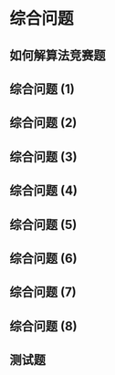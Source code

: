 # 综合问题
## 如何解算法竞赛题
## 综合问题 (1)
## 综合问题 (2)
## 综合问题 (3)
## 综合问题 (4)
## 综合问题 (5)
## 综合问题 (6)
## 综合问题 (7)
## 综合问题 (8)
## 测试题
